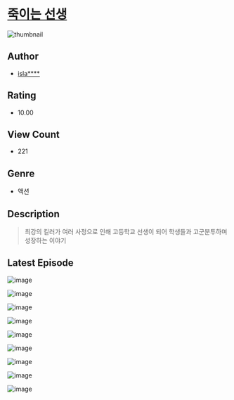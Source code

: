 # [죽이는 선생](https://comic.naver.com/bestChallenge/list?titleId=810068)
![thumbnail](https://image-comic.pstatic.net/user_contents_data/challenge_comic/2023/05/23/294322/upload_3688786067494101858_480x623.jpeg)

## Author
- [isla****](https://comic.naver.com/artistTitle?id=294322)

## Rating
- 10.00

## View Count
- 221

## Genre
- 액션

## Description
> 최강의 킬러가 여러 사정으로 인해 고등학교 선생이 되어 학생들과 고군분투하며 성장하는 이야기


## Latest Episode
![image](https://image-comic.pstatic.net/user_contents_data/challenge_comic/2023/05/23/294322/upload_7305459141902427446.jpeg)

![image](https://image-comic.pstatic.net/user_contents_data/challenge_comic/2023/05/23/294322/upload_3835156361736499553.jpeg)

![image](https://image-comic.pstatic.net/user_contents_data/challenge_comic/2023/05/23/294322/upload_4050817664815282482.jpeg)

![image](https://image-comic.pstatic.net/user_contents_data/challenge_comic/2023/05/23/294322/upload_4134924802439930166.jpeg)

![image](https://image-comic.pstatic.net/user_contents_data/challenge_comic/2023/05/23/294322/upload_4134925923390011447.jpeg)

![image](https://image-comic.pstatic.net/user_contents_data/challenge_comic/2023/05/23/294322/upload_7233403743448349030.jpeg)

![image](https://image-comic.pstatic.net/user_contents_data/challenge_comic/2023/05/23/294322/upload_4123434931599008305.jpeg)

![image](https://image-comic.pstatic.net/user_contents_data/challenge_comic/2023/05/23/294322/upload_3918801489672548919.jpeg)

![image](https://image-comic.pstatic.net/user_contents_data/challenge_comic/2023/05/23/294322/upload_3486175576588367970.jpeg)

